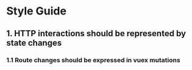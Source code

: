 # Style Guide

## 1. HTTP interactions should be represented by state changes

### 1.1 Route changes should be expressed in vuex mutations
